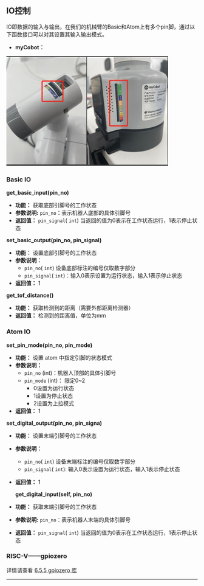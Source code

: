 ## IO控制
IO即数据的输入与输出，在我们的机械臂的Basic和Atom上有多个pin脚，通过以下函数接口可以对其设置其输入输出模式。

* **myCobot：**

<img src="../../../resource\3-FunctionsAndApplications\6.developmentGuide\python\io/mycobotIO.jpg" style="zoom: 67%;" />



###  Basic IO

**get_basic_input(pin_no)**

- **功能：** 获取底部引脚号的工作状态
- **参数说明:** `pin_no`：表示机器人底部的具体引脚号
- **返回值：** `pin_signal`( `int`) 当返回的值为0表示在工作状态运行，1表示停止状态

**set_basic_output(pin_no, pin_signal)**

- **功能：** 设置底部引脚号的工作状态
- **参数说明：**
  - `pin_no`( `int`) 设备底部标注的编号仅取数字部分
  - `pin_signal`( `int`)：输入0表示设置为运行状态，输入1表示停止状态
- **返回值：** 1

**get_tof_distance()**

- **功能：** 获取检测到的距离（需要外部距离检测器）
- **返回值：** 检测到的距离值，单位为mm



### Atom IO

**set_pin_mode(pin_no, pin_mode)**

- **功能：** 设置 atom 中指定引脚的状态模式
- **参数说明：**
  - `pin_no` (int)：机器人顶部的具体引脚号
  - `pin_mode` (int)： 限定0~2
    - 0设置为运行状态
    - 1设置为停止状态
    - 2设置为上拉模式
- **返回值：** 1

**set_digital_output(pin_no, pin_signa)**

- **功能：** 设置末端引脚号的工作状态

- **参数说明：**
  - `pin_no`( `int`) 设备末端标注的编号仅取数字部分
  - `pin_signal`( `int`): 输入0表示设置为运行状态，输入1表示停止状态
  
- **返回值：** 1

  **get_digital_input(self, pin_no)**

- **功能：** 获取末端引脚号的工作状态

- **参数说明:** `pin_no`：表示机器人末端的具体引脚号

- **返回值：** `pin_signal`( `int`) 当返回的值为0表示在工作状态运行，1表示停止状态



### RISC-V——gpiozero

详情请查看 [6.5.5 gpiozero 库](../../6.developmentGuide/RISC-V/5-gpiozeroLib.md)

---